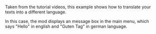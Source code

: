 Taken from the tutorial videos, this example shows how to translate
your texts into a different language.

In this case, the mod displays an message box in the main menu, which
says "Hello" in english and "Guten Tag" in german language.